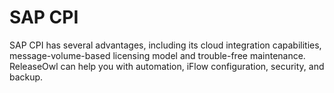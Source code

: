 # SAP CPI

SAP CPI has several advantages, including its cloud integration capabilities, message-volume-based licensing model and trouble-free maintenance. ReleaseOwl can help you with automation, iFlow configuration, security, and backup.

